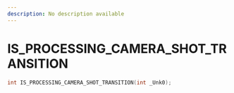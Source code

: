 ```yaml
---
description: No description available 
---
```


# IS_PROCESSING_CAMERA_SHOT_TRANSITION

```cpp
int IS_PROCESSING_CAMERA_SHOT_TRANSITION(int _Unk0);
```
